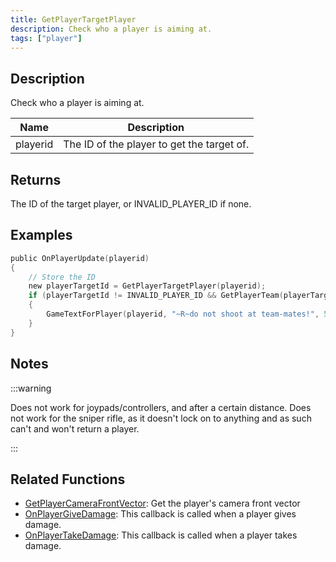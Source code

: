```yaml
---
title: GetPlayerTargetPlayer
description: Check who a player is aiming at.
tags: ["player"]
---
```


<VersionWarn version='SA-MP 0.3d' />

## Description

Check who a player is aiming at.

| Name     | Description                                |
| -------- | ------------------------------------------ |
| playerid | The ID of the player to get the target of. |

## Returns

The ID of the target player, or INVALID_PLAYER_ID if none.

## Examples

```c
public OnPlayerUpdate(playerid)
{
    // Store the ID
    new playerTargetId = GetPlayerTargetPlayer(playerid);
    if (playerTargetId != INVALID_PLAYER_ID && GetPlayerTeam(playerTargetId) == GetPlayerTeam(playerid))
    {
        GameTextForPlayer(playerid, "~R~do not shoot at team-mates!", 5000, 3);
    }
}
```

## Notes

:::warning

Does not work for joypads/controllers, and after a certain distance. Does not work for the sniper rifle, as it doesn't lock on to anything and as such can't and won't return a player.

:::

## Related Functions

- [GetPlayerCameraFrontVector](GetPlayerCameraFrontVector.md): Get the player's camera front vector
- [OnPlayerGiveDamage](../callbacks/OnPlayerGiveDamage.md): This callback is called when a player gives damage.
- [OnPlayerTakeDamage](../callbacks/OnPlayerTakeDamage.md): This callback is called when a player takes damage.
